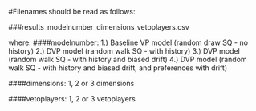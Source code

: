 #Filenames should be read as follows:

###results_modelnumber_dimensions_vetoplayers.csv

where:
####modelnumber:
1.) Baseline VP model (random draw SQ - no history)
2.) DVP model (random walk SQ - with history)
3.) DVP model (random walk SQ - with history and biased drift)
4.) DVP model (random walk SQ - with history and biased drift, and preferences with drift)

####dimensions:
1, 2 or 3 dimensions

####vetoplayers:
1, 2 or 3 vetoplayers